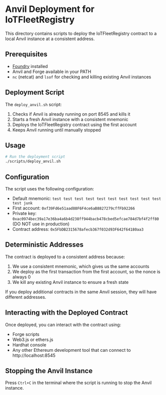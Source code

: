 # Anvil Deployment for IoTFleetRegistry

This directory contains scripts to deploy the IoTFleetRegistry contract to a local Anvil instance at a consistent address.

## Prerequisites

- [Foundry](https://book.getfoundry.sh/getting-started/installation) installed
- Anvil and Forge available in your PATH
- `nc` (netcat) and `lsof` for checking and killing existing Anvil instances

## Deployment Script

The `deploy_anvil.sh` script:

1. Checks if Anvil is already running on port 8545 and kills it
2. Starts a fresh Anvil instance with a consistent mnemonic
3. Deploys the IoTFleetRegistry contract using the first account
4. Keeps Anvil running until manually stopped

## Usage

```bash
# Run the deployment script
./scripts/deploy_anvil.sh
```

## Configuration

The script uses the following configuration:

- Default mnemonic: `test test test test test test test test test test test junk`
- First account: `0xf39Fd6e51aad88F6F4ce6aB8827279cffFb92266`
- Private key: `0xac0974bec39a17e36ba4a6b4d238ff944bacb478cbed5efcae784d7bf4f2ff80` (DO NOT use in production)
- Contract address: `0x5FbDB2315678afecb367f032d93F642f64180aa3`

## Deterministic Addresses

The contract is deployed to a consistent address because:
1. We use a consistent mnemonic, which gives us the same accounts
2. We deploy as the first transaction from the first account, so the nonce is always 0
3. We kill any existing Anvil instance to ensure a fresh state

If you deploy additional contracts in the same Anvil session, they will have different addresses.

## Interacting with the Deployed Contract

Once deployed, you can interact with the contract using:

- Forge scripts
- Web3.js or ethers.js
- Hardhat console
- Any other Ethereum development tool that can connect to http://localhost:8545

## Stopping the Anvil Instance

Press `Ctrl+C` in the terminal where the script is running to stop the Anvil instance. 
